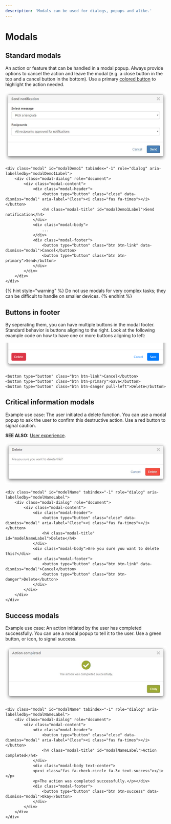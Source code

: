 ```yaml
---
description: 'Modals can be used for dialogs, popups and alike.'
---
```


# Modals

## Standard modals

An action or feature that can be handled in a modal popup. Always provide options to cancel the action and leave the modal \(e.g. a close button in the top and a cancel button in the bottom\). Use a primary [colored button](buttons.md) to highlight the action needed.

![A standard modal with one primary button.](../../.gitbook/assets/modal-standard.JPG)

```markup
<div class="modal" id="modalDemo1" tabindex="-1" role="dialog" aria-labelledby="modalDemo1Label">
    <div class="modal-dialog" role="document">
        <div class="modal-content">
            <div class="modal-header">
                <button type="button" class="close" data-dismiss="modal" aria-label="Close"><i class="fas fa-times"></i></button>
                <h4 class="modal-title" id="modalDemo1Label">Send notification</h4>
            </div>
            <div class="modal-body">
                ...
            </div>
            <div class="modal-footer">
                <button type="button" class="btn btn-link" data-dismiss="modal">Cancel</button>
                <button type="button" class="btn btn-primary">Send</button>
            </div>
        </div>
    </div>
</div>
```

{% hint style="warning" %}
Do not use modals for very complex tasks; they can be difficult to handle on smaller devices.
{% endhint %}

## Buttons in footer

By seperating them, you can have multiple buttons in the modal footer. Standard behavior is buttons aligning to the right. Look at the following example code on how to have one or more buttons aligning to left:

![A modal footer with both delete, cancel and save buttons.](../../.gitbook/assets/modal-buttons-in-both-sides.png)

```markup
<button type="button" class="btn btn-link">Cancel</button>
<button type="button" class="btn btn-primary">Save</button>
<button type="button" class="btn btn-danger pull-left">Delete</button>
```

## Critical information modals

Example use case: The user initiated a delete function. You can use a modal popup to ask the user to confirm this destructive action. Use a red button to signal caution.

**SEE ALSO:** [User experience](../../the-possibilities/user-experience.md).

![A modal with &quot;danger button&quot;.](../../.gitbook/assets/modal-danger.JPG)

```markup
<div class="modal" id="modelName" tabindex="-1" role="dialog" aria-labelledby="modelNameLabel">
    <div class="modal-dialog" role="document">
        <div class="modal-content">
            <div class="modal-header">
                <button type="button" class="close" data-dismiss="modal" aria-label="Close"><i class="fas fa-times"></i></button>
                <h4 class="modal-title" id="modelNameLabel">Delete</h4>
            </div>
            <div class="modal-body">Are you sure you want to delete this?</div>
            <div class="modal-footer">
                <button type="button" class="btn btn-link" data-dismiss="modal">Cancel</button>
                <button type="button" class="btn btn-danger">Delete</button>
            </div>
        </div>
    </div>
</div>
```

## Success modals

Example use case: An action initiated by the user has completed successfully. You can use a modal popup to tell it to the user. Use a green button, or icon, to signal success.

![Displaying a success message in a modal.](../../.gitbook/assets/modal-success.JPG)

```markup
<div class="modal" id="modalName" tabindex="-1" role="dialog" aria-labelledby="modalNameLabel">
    <div class="modal-dialog" role="document">
        <div class="modal-content">
            <div class="modal-header">
                <button type="button" class="close" data-dismiss="modal" aria-label="Close"><i class="fas fa-times"></i></button>
                <h4 class="modal-title" id="modalNameLabel">Action completed</h4>
            </div>
            <div class="modal-body text-center">
            <p><i class="fas fa-check-circle fa-3x text-success"></i></p>
            <p>The action was completed successfully.</p></div>
            <div class="modal-footer">
                <button type="button" class="btn btn-success" data-dismiss="modal">Okay</button>
            </div>
        </div>
    </div>
</div>
```

